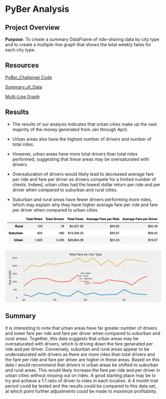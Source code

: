 # PyBer Analysis

## Project Overview
**Purpose**: To create a summary DataFrame of ride-sharing data by city type and to create a multiple-line graph that shows the total weekly fares for each city type.

## Resources
[PyBer_Challenge Code](PyBer_Challenge.ipynb)

[Summary_of_Data](analysis/summary.png)

[Multi-Line Graph](analysis/FigChallenge.png)

## Results
- The results of our analysis indicates that urban cities make up the vast majority of the money generated from Jan through April.

- Urban areas also have the highest number of drivers and number of total rides. 

- However, urban areas have more total drivers than total rides performed, suggesting that these areas may be oversaturated with drivers.

- Oversaturation of drivers would likely lead to decreased average fare per ride and fare per driver as drivers compete for a limited number of clients. Indeed, urban cities had the lowest dollar return per ride and per driver when compared to suburban and rural cities.

- Suburban and rural areas have fewer drivers performing more rides, which may explain why they have higher average fare per ride and fare per driver when compared to urban cities. 


![Summary_of_Data](analysis/summary.png)

![Multi-Line Graph](analysis/FigChallenge.png)

## Summary
It is interesting to note that urban areas have far greater number of drivers and lower fare per ride and fare per driver when compared to suburban and rural areas. Together, this data suggests that urban areas may be oversaturated with drivers, which is driving down the fare generated per ride and per driver. Conversely, suburban and rural areas appear to be undersaturated with drivers as there are more rides than total drivers and the fare per ride and fare per driver are higher in these areas. Based on this data I would recommend that drivers in urban areas be shifted to suburban and rural areas. This would likely increase the fare per ride and per driver in urban cities without missing out on rides. A good starting place may be to try and acheive a 1:1 ratio of driver to rides in each location. A 4 month trial period could be tested and the results could be compared to this data set, at which point further adjustments could be made to maximize profitabiity.

